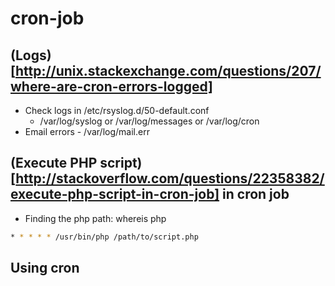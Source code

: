 # cron-job

## (Logs)[http://unix.stackexchange.com/questions/207/where-are-cron-errors-logged] ##
* Check logs in /etc/rsyslog.d/50-default.conf
  * /var/log/syslog or /var/log/messages or /var/log/cron
* Email errors - /var/log/mail.err

## (Execute PHP script)[http://stackoverflow.com/questions/22358382/execute-php-script-in-cron-job] in cron job ##
* Finding the php path: whereis php
```bash
* * * * * /usr/bin/php /path/to/script.php
```

## Using cron ##

